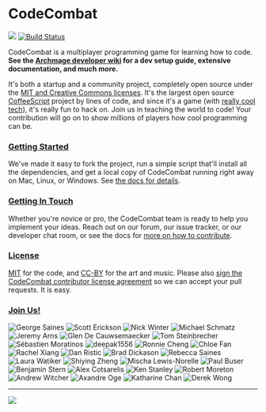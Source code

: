 CodeCombat
==========

![](https://dl.dropboxusercontent.com/u/138899/GitHub%20Wikis/readme_00.png)
[![Build Status](https://travis-ci.org/codecombat/codecombat.png?branch=master)](https://travis-ci.org/codecombat/codecombat)

CodeCombat is a multiplayer programming game for learning how to code. **See the [Archmage developer wiki](https://github.com/codecombat/codecombat/wiki/Archmage-Home) for a dev setup guide, extensive documentation, and much more.**

It's both a startup and a community project, completely open source under the [MIT and Creative Commons licenses](http://codecombat.com/legal). It's the largest open source [CoffeeScript](http://coffeescript.org/) project by lines of code, and since it's a game (with [really cool tech](https://github.com/codecombat/codecombat/wiki/Third-party-software-and-services)), it's really fun to hack on. Join us in teaching the world to code! Your contribution will go on to show millions of players how cool programming can be.

### [Getting Started](https://github.com/codecombat/codecombat/wiki/Developer-environment)

We've made it easy to fork the project, run a simple script that'll install all the dependencies, and get a local copy of CodeCombat running right away on Mac, Linux, or Windows. See [the docs for details](https://github.com/codecombat/codecombat/wiki/Developer-environment).

### [Getting In Touch](https://github.com/codecombat/codecombat/wiki/Developer-organization)

Whether you're novice or pro, the CodeCombat team is ready to help you implement your ideas. Reach out on our forum, our issue tracker, or our developer chat room, or see the docs for [more on how to contribute](https://github.com/codecombat/codecombat/wiki/Developer-organization).

### [License](https://github.com/codecombat/codecombat/blob/master/LICENSE)

[MIT](https://github.com/codecombat/codecombat/blob/master/LICENSE) for the code, and [CC-BY](http://codecombat.com/legal) for the art and music. Please also [sign the CodeCombat contributor license agreement](http://codecombat.com/cla) so we can accept your pull requests. It is easy.

### [Join Us!](http://blog.codecombat.com/why-you-should-open-source-your-startup)

![George Saines](http://codecombat.com/images/pages/about/george_small.png)
![Scott Erickson](http://codecombat.com/images/pages/about/scott_small.png)
![Nick Winter](http://codecombat.com/images/pages/about/nick_small.png)
![Michael Schmatz](http://codecombat.com/images/pages/about/michael_small.png)
![Jeremy Arns](http://codecombat.com/images/pages/about/jeremy_small.png)
![Glen De Cauwsemaecker](https://dl.dropboxusercontent.com/u/6351701/Avatars/Glen%20de%20Cauwsemaecker/glen_100.png)
![Tom Steinbrecher](https://dl.dropboxusercontent.com/u/6351701/Avatars/tom/tom_100.png)
![Sébastien Moratinos](https://dl.dropboxusercontent.com/u/6351701/Avatars/Tom%20Steinbrecher/tom_100.png)
![deepak1556](https://dl.dropboxusercontent.com/u/6351701/Avatars/Deepak1556/deepak_100.png)
![Ronnie Cheng](https://dl.dropboxusercontent.com/u/6351701/Avatars/Ronnie%20Cheng/ronnie_100.png)
![Chloe Fan](https://dl.dropboxusercontent.com/u/6351701/Avatars/Chloe%20Fan/chloe_100.png)
![Rachel Xiang](https://dl.dropboxusercontent.com/u/6351701/Avatars/Rachel%20Xiang/rachel_100.png)
![Dan Ristic](https://dl.dropboxusercontent.com/u/6351701/Avatars/Dan%20Ristic/dan_100.png)
![Brad Dickason](https://dl.dropboxusercontent.com/u/6351701/Avatars/Brad%20Dickason/brad_100.png)
![Rebecca Saines](https://dl.dropboxusercontent.com/u/6351701/Avatars/Rebecca%20Saines/rebecca_100.png)
![Laura Watiker](https://dl.dropboxusercontent.com/u/6351701/Avatars/Laura%20Watiker/laura_100.png)
![Shiying Zheng](https://dl.dropboxusercontent.com/u/6351701/Avatars/Shying%20Zheng/shiyeng_100.png)
![Mischa Lewis-Norelle](https://dl.dropboxusercontent.com/u/6351701/Avatars/Mischa%20Lewis-Norelle/mischa_100.png)
![Paul Buser](https://dl.dropboxusercontent.com/u/6351701/Avatars/Paul%20Buser/paul_100.png)
![Benjamin Stern](https://dl.dropboxusercontent.com/u/6351701/Avatars/Benjamin%20Stern/benjamin_100.png)
![Alex Cotsarelis](https://dl.dropboxusercontent.com/u/6351701/Avatars/Alex%20Cotsarelis/alex_100.png)
![Ken Stanley](https://dl.dropboxusercontent.com/u/6351701/Avatars/Ken%20Stanley/ken_100.png)
![Robert Moreton](https://dl.dropboxusercontent.com/u/6351701/Avatars/Robert%20Moreton/robert_100.png)
![Andrew Witcher](https://dl.dropboxusercontent.com/u/6351701/Avatars/Andrew%20Witcher/andrew_100.png)
![Axandre Oge](https://dl.dropboxusercontent.com/u/6351701/Avatars/Axandre%20Oge/axandre_100.png)
![Katharine Chan](https://dl.dropboxusercontent.com/u/6351701/Avatars/Katharine%20Chan/katharine_100.png)
![Derek Wong](https://dl.dropboxusercontent.com/u/6351701/Avatars/Derek%20Wong/derek_100.png)

----------

[![](http://1-ps.googleusercontent.com/x/s.google-melange.appspot.com/www.google-melange.com/soc/content/2-1-20140225/images/gsoc/logo/920x156xbanner-gsoc2014.png.pagespeed.ic.gdr4t3Igca.png)](http://www.google-melange.com/gsoc/homepage/google/gsoc2014)
